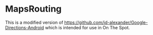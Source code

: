 MapsRouting
===========
This is a modified version of https://github.com/jd-alexander/Google-Directions-Android which is intended for use in On The Spot.
